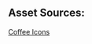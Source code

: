 ## Asset Sources:
[Coffee Icons](https://www.figma.com/community/file/988557441862958442/Free-Coffee-Types-Icons-Set)


